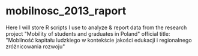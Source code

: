 mobilnosc_2013_raport
=====================

Here I will store R scripts I use to analyze &amp; report data from the research project "Mobility of students and graduates in Poland" official title: "Mobilność kapitału ludzkiego w kontekście jakości edukacji i regionalnego zróżnicowania rozwoju"
